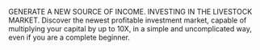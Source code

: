 GENERATE A NEW SOURCE OF INCOME.
INVESTING IN THE LIVESTOCK MARKET.
Discover the newest profitable investment market, capable of multiplying your capital by up to 10X, in a simple and uncomplicated way, even if you are a complete beginner.
